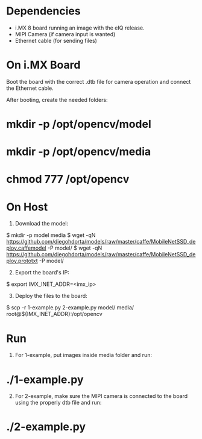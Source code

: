 Dependencies
============

* i.MX 8 board running an image with the eIQ release.
* MIPI Camera (if camera input is wanted)
* Ethernet cable (for sending files)

On i.MX Board
=============

Boot the board with the correct .dtb file for camera operation and connect the
Ethernet cable.

After booting, create the needed folders:

# mkdir -p /opt/opencv/model
# mkdir -p /opt/opencv/media
# chmod 777 /opt/opencv

On Host
=======

1) Download the model:

$ mkdir -p model media
$ wget -qN https://github.com/diegohdorta/models/raw/master/caffe/MobileNetSSD_deploy.caffemodel -P model/
$ wget -qN https://github.com/diegohdorta/models/raw/master/caffe/MobileNetSSD_deploy.prototxt -P model/

2) Export the board's IP:

$ export IMX_INET_ADDR=<imx_ip>

3) Deploy the files to the board:

$ scp -r 1-example.py 2-example.py model/ media/ root@${IMX_INET_ADDR}:/opt/opencv

Run
===

1) For 1-example, put images inside media folder and run:

# ./1-example.py

2) For 2-example, make sure the MIPI camera is connected to the board using the
properly dtb file and run:

# ./2-example.py
